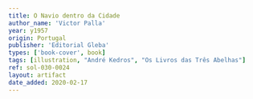 ```yaml
---
title: O Navio dentro da Cidade
author_name: 'Victor Palla'
year: y1957
origin: Portugal
publisher: 'Editorial Gleba'
types: ['book-cover', book]
tags: [illustration, "André Kedros", "Os Livros das Três Abelhas"]
ref: sol-030-0024
layout: artifact
date_added: 2020-02-17
---
```

